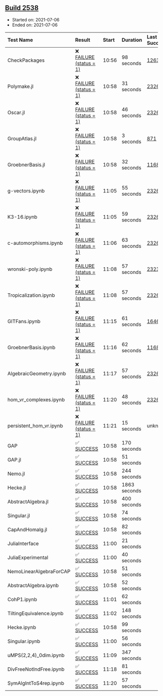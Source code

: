 ## [Build 2538](https://oscarci.mathematik.uni-kl.de/job/oscar-stable/2538/)

* Started on: 2021-07-06
* Ended on: 2021-07-06

| Test Name    | Result | Start | Duration | Last Success | First Failure |
|:-------------|:-------|:------|:---------|:-------------|:--------------|
| CheckPackages | ❌ [FAILURE (status = 1)](https://oscarci.mathematik.uni-kl.de/job/oscar-stable/2538/artifact/logs/build-2538/CheckPackages.log) | 10:56 | 98 seconds | [1263](https://oscarci.mathematik.uni-kl.de/job/oscar-stable/1263/) | [1264](https://oscarci.mathematik.uni-kl.de/job/oscar-stable/1264/) |
| Polymake.jl | ❌ [FAILURE (status = 1)](https://oscarci.mathematik.uni-kl.de/job/oscar-stable/2538/artifact/logs/build-2538/Polymake.jl.log) | 10:58 | 31 seconds | [2326](https://oscarci.mathematik.uni-kl.de/job/oscar-stable/2326/) | [2327](https://oscarci.mathematik.uni-kl.de/job/oscar-stable/2327/) |
| Oscar.jl | ❌ [FAILURE (status = 1)](https://oscarci.mathematik.uni-kl.de/job/oscar-stable/2538/artifact/logs/build-2538/Oscar.jl.log) | 10:58 | 46 seconds | [2326](https://oscarci.mathematik.uni-kl.de/job/oscar-stable/2326/) | [2327](https://oscarci.mathematik.uni-kl.de/job/oscar-stable/2327/) |
| GroupAtlas.jl | ❌ [FAILURE (status = 1)](https://oscarci.mathematik.uni-kl.de/job/oscar-stable/2538/artifact/logs/build-2538/GroupAtlas.jl.log) | 10:58 | 3 seconds | [871](https://oscarci.mathematik.uni-kl.de/job/oscar-stable/871/) | [872](https://oscarci.mathematik.uni-kl.de/job/oscar-stable/872/) |
| GroebnerBasis.jl | ❌ [FAILURE (status = 1)](https://oscarci.mathematik.uni-kl.de/job/oscar-stable/2538/artifact/logs/build-2538/GroebnerBasis.jl.log) | 10:58 | 32 seconds | [1168](https://oscarci.mathematik.uni-kl.de/job/oscar-stable/1168/) | [1169](https://oscarci.mathematik.uni-kl.de/job/oscar-stable/1169/) |
| g-vectors.ipynb | ❌ [FAILURE (status = 1)](https://oscarci.mathematik.uni-kl.de/job/oscar-stable/2538/artifact/logs/build-2538/g-vectors.ipynb.log) | 11:05 | 55 seconds | [2326](https://oscarci.mathematik.uni-kl.de/job/oscar-stable/2326/) | [2327](https://oscarci.mathematik.uni-kl.de/job/oscar-stable/2327/) |
| K3-16.ipynb | ❌ [FAILURE (status = 1)](https://oscarci.mathematik.uni-kl.de/job/oscar-stable/2538/artifact/logs/build-2538/K3-16.ipynb.log) | 11:05 | 59 seconds | [2326](https://oscarci.mathematik.uni-kl.de/job/oscar-stable/2326/) | [2327](https://oscarci.mathematik.uni-kl.de/job/oscar-stable/2327/) |
| c-automorphisms.ipynb | ❌ [FAILURE (status = 1)](https://oscarci.mathematik.uni-kl.de/job/oscar-stable/2538/artifact/logs/build-2538/c-automorphisms.ipynb.log) | 11:06 | 63 seconds | [2326](https://oscarci.mathematik.uni-kl.de/job/oscar-stable/2326/) | [2327](https://oscarci.mathematik.uni-kl.de/job/oscar-stable/2327/) |
| wronski-poly.ipynb | ❌ [FAILURE (status = 1)](https://oscarci.mathematik.uni-kl.de/job/oscar-stable/2538/artifact/logs/build-2538/wronski-poly.ipynb.log) | 11:08 | 57 seconds | [2323](https://oscarci.mathematik.uni-kl.de/job/oscar-stable/2323/) | [2324](https://oscarci.mathematik.uni-kl.de/job/oscar-stable/2324/) |
| Tropicalization.ipynb | ❌ [FAILURE (status = 1)](https://oscarci.mathematik.uni-kl.de/job/oscar-stable/2538/artifact/logs/build-2538/Tropicalization.ipynb.log) | 11:08 | 57 seconds | [2326](https://oscarci.mathematik.uni-kl.de/job/oscar-stable/2326/) | [2327](https://oscarci.mathematik.uni-kl.de/job/oscar-stable/2327/) |
| GITFans.ipynb | ❌ [FAILURE (status = 1)](https://oscarci.mathematik.uni-kl.de/job/oscar-stable/2538/artifact/logs/build-2538/GITFans.ipynb.log) | 11:15 | 61 seconds | [1646](https://oscarci.mathematik.uni-kl.de/job/oscar-stable/1646/) | [1647](https://oscarci.mathematik.uni-kl.de/job/oscar-stable/1647/) |
| GroebnerBasis.ipynb | ❌ [FAILURE (status = 1)](https://oscarci.mathematik.uni-kl.de/job/oscar-stable/2538/artifact/logs/build-2538/GroebnerBasis.ipynb.log) | 11:16 | 62 seconds | [1168](https://oscarci.mathematik.uni-kl.de/job/oscar-stable/1168/) | [1169](https://oscarci.mathematik.uni-kl.de/job/oscar-stable/1169/) |
| AlgebraicGeometry.ipynb | ❌ [FAILURE (status = 1)](https://oscarci.mathematik.uni-kl.de/job/oscar-stable/2538/artifact/logs/build-2538/AlgebraicGeometry.ipynb.log) | 11:17 | 57 seconds | [2326](https://oscarci.mathematik.uni-kl.de/job/oscar-stable/2326/) | [2327](https://oscarci.mathematik.uni-kl.de/job/oscar-stable/2327/) |
| hom_vr_complexes.ipynb | ❌ [FAILURE (status = 1)](https://oscarci.mathematik.uni-kl.de/job/oscar-stable/2538/artifact/logs/build-2538/hom_vr_complexes.ipynb.log) | 11:20 | 48 seconds | [2326](https://oscarci.mathematik.uni-kl.de/job/oscar-stable/2326/) | [2327](https://oscarci.mathematik.uni-kl.de/job/oscar-stable/2327/) |
| persistent_hom_vr.ipynb | ❌ [FAILURE (status = 1)](https://oscarci.mathematik.uni-kl.de/job/oscar-stable/2538/artifact/logs/build-2538/persistent_hom_vr.ipynb.log) | 11:21 | 15 seconds | unknown | unknown |
| GAP | ✅ [SUCCESS](https://oscarci.mathematik.uni-kl.de/job/oscar-stable/2538/artifact/logs/build-2538/GAP.log) | 10:58 | 170 seconds |  |  |
| GAP.jl | ✅ [SUCCESS](https://oscarci.mathematik.uni-kl.de/job/oscar-stable/2538/artifact/logs/build-2538/GAP.jl.log) | 10:58 | 51 seconds |  |  |
| Nemo.jl | ✅ [SUCCESS](https://oscarci.mathematik.uni-kl.de/job/oscar-stable/2538/artifact/logs/build-2538/Nemo.jl.log) | 10:58 | 244 seconds |  |  |
| Hecke.jl | ✅ [SUCCESS](https://oscarci.mathematik.uni-kl.de/job/oscar-stable/2538/artifact/logs/build-2538/Hecke.jl.log) | 10:58 | 1863 seconds |  |  |
| AbstractAlgebra.jl | ✅ [SUCCESS](https://oscarci.mathematik.uni-kl.de/job/oscar-stable/2538/artifact/logs/build-2538/AbstractAlgebra.jl.log) | 10:58 | 400 seconds |  |  |
| Singular.jl | ✅ [SUCCESS](https://oscarci.mathematik.uni-kl.de/job/oscar-stable/2538/artifact/logs/build-2538/Singular.jl.log) | 10:58 | 74 seconds |  |  |
| CapAndHomalg.jl | ✅ [SUCCESS](https://oscarci.mathematik.uni-kl.de/job/oscar-stable/2538/artifact/logs/build-2538/CapAndHomalg.jl.log) | 10:58 | 82 seconds |  |  |
| JuliaInterface | ✅ [SUCCESS](https://oscarci.mathematik.uni-kl.de/job/oscar-stable/2538/artifact/logs/build-2538/JuliaInterface.log) | 11:00 | 21 seconds |  |  |
| JuliaExperimental | ✅ [SUCCESS](https://oscarci.mathematik.uni-kl.de/job/oscar-stable/2538/artifact/logs/build-2538/JuliaExperimental.log) | 11:00 | 40 seconds |  |  |
| NemoLinearAlgebraForCAP | ✅ [SUCCESS](https://oscarci.mathematik.uni-kl.de/job/oscar-stable/2538/artifact/logs/build-2538/NemoLinearAlgebraForCAP.log) | 10:58 | 51 seconds |  |  |
| AbstractAlgebra.ipynb | ✅ [SUCCESS](https://oscarci.mathematik.uni-kl.de/job/oscar-stable/2538/artifact/logs/build-2538/AbstractAlgebra.ipynb.log) | 10:58 | 52 seconds |  |  |
| CohP1.ipynb | ✅ [SUCCESS](https://oscarci.mathematik.uni-kl.de/job/oscar-stable/2538/artifact/logs/build-2538/CohP1.ipynb.log) | 11:01 | 62 seconds |  |  |
| TiltingEquivalence.ipynb | ✅ [SUCCESS](https://oscarci.mathematik.uni-kl.de/job/oscar-stable/2538/artifact/logs/build-2538/TiltingEquivalence.ipynb.log) | 11:02 | 148 seconds |  |  |
| Hecke.ipynb | ✅ [SUCCESS](https://oscarci.mathematik.uni-kl.de/job/oscar-stable/2538/artifact/logs/build-2538/Hecke.ipynb.log) | 10:58 | 99 seconds |  |  |
| Singular.ipynb | ✅ [SUCCESS](https://oscarci.mathematik.uni-kl.de/job/oscar-stable/2538/artifact/logs/build-2538/Singular.ipynb.log) | 11:00 | 56 seconds |  |  |
| uMPS(2,2,4)_0dim.ipynb | ✅ [SUCCESS](https://oscarci.mathematik.uni-kl.de/job/oscar-stable/2538/artifact/logs/build-2538/uMPS-2-2-4-_0dim.ipynb.log) | 11:09 | 347 seconds |  |  |
| DivFreeNotIndFree.ipynb | ✅ [SUCCESS](https://oscarci.mathematik.uni-kl.de/job/oscar-stable/2538/artifact/logs/build-2538/DivFreeNotIndFree.ipynb.log) | 11:18 | 81 seconds |  |  |
| SymAlgIntToS4rep.ipynb | ✅ [SUCCESS](https://oscarci.mathematik.uni-kl.de/job/oscar-stable/2538/artifact/logs/build-2538/SymAlgIntToS4rep.ipynb.log) | 11:20 | 57 seconds |  |  |
